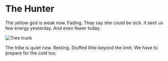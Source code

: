 # The Hunter

The yellow god is weak now. Fading. They say she could be sick. It sent us few energy yesterday. And even fewer today.

![Tree trunk](https://www.richard-vanek.eu/wp-content/uploads/2016/10/2016-10-08-4773-e.web_.jpg)

The tribe is quiet now. Resting. Stuffed little beyond the limit. We have to prepare for the cold too.
